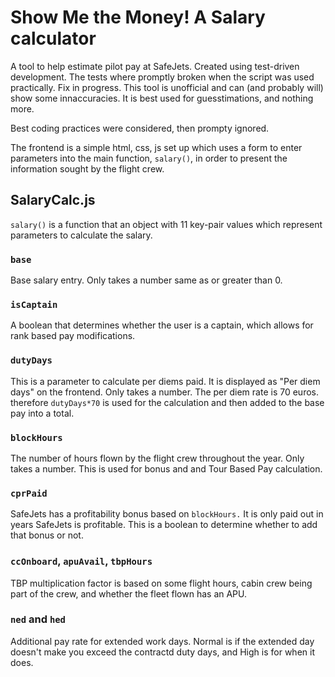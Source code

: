 # Show Me the Money! A Salary calculator
A tool to help estimate pilot pay at SafeJets. Created using test-driven development. The tests where promptly broken when the script was used practically. Fix in progress. This tool is unofficial and can (and probably will) show some innaccuracies. It is best used for guesstimations, and nothing more.

Best coding practices were considered, then prompty ignored.

The frontend is a simple html, css, js set up which uses a form to enter parameters into the main function, `salary()`, in order to present the information sought by the flight crew.

## SalaryCalc.js
`salary()` is a function that an object with 11 key-pair values which represent parameters to calculate the salary.

### `base`
Base salary entry. Only takes a number same as or greater than 0.

### `isCaptain`
A boolean that determines whether the user is a captain, which allows for rank based pay modifications.

### `dutyDays`
This is a parameter to calculate per diems paid. It is displayed as "Per diem days" on the frontend. Only takes a number. The per diem rate is 70 euros. therefore `dutyDays*70` is used for the calculation and then added to the base pay into a total.

### `blockHours`
The number of hours flown by the flight crew throughout the year. Only takes a number. This is used for bonus and and Tour Based Pay calculation.

### `cprPaid`
SafeJets has a profitability bonus based on `blockHours.` It is only paid out in years SafeJets is profitable. This is a boolean to determine whether to add that bonus or not.

### `ccOnboard`, `apuAvail`, `tbpHours`
TBP multiplication factor is based on some flight hours, cabin crew being part of the crew, and whether the fleet flown has an APU.

### `ned` and `hed`
Additional pay rate for extended work days. Normal is if the extended day doesn't make you exceed the contractd duty days, and High is for when it does.